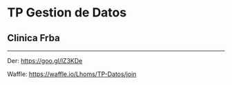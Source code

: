 # TP Gestion de Datos
## Clinica Frba

--------

Der: https://goo.gl/lZ3KDe

Waffle: https://waffle.io/Lhoms/TP-Datos/join